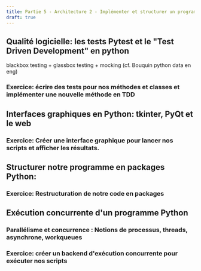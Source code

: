 ```yaml
---
title: Partie 5 - Architecture 2 - Implémenter et structurer un programme plus complexe
draft: true
---
```


## Qualité logicielle: les tests Pytest et le "Test Driven Development" en python

blackbox testing + glassbox testing + mocking (cf. Bouquin python data en eng)

### Exercice: écrire des tests pour nos méthodes et classes et implémenter une nouvelle méthode en TDD

## Interfaces graphiques en Python: tkinter, PyQt et le web
### Exercice: Créer une interface graphique pour lancer nos scripts et afficher les résultats.

## Structurer notre programme en packages Python:
### Exercice: Restructuration de notre code en packages

## Exécution concurrente d'un programme Python
### Parallélisme et concurrence : Notions de processus, threads, asynchrone, workqueues
### Exercice: créer un backend d'exécution concurrente pour exécuter nos scripts
